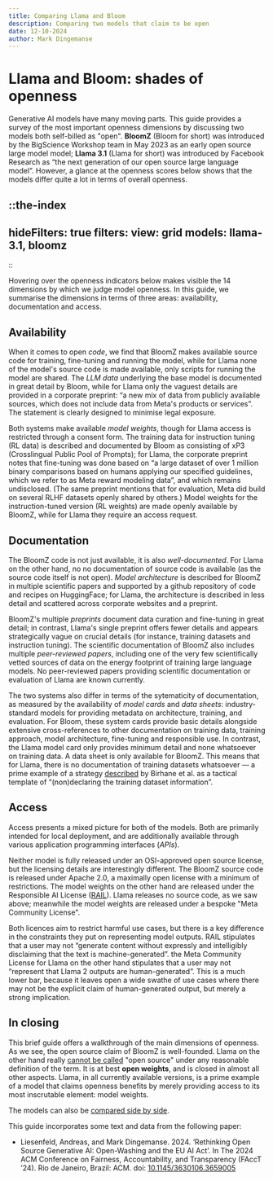 ```yaml
---
title: Comparing Llama and Bloom
description: Comparing two models that claim to be open
date: 12-10-2024
author: Mark Dingemanse
---
```

# Llama and Bloom: shades of openness
<author :author="author"></author>

Generative AI models have many moving parts. This guide provides a survey of the most important openness dimensions by discussing two models both self-billed as "open". **BloomZ** (Bloom for short) was introduced by the BigScience Workshop team in May 2023 as an early open source large model model; **Llama 3.1** (Llama for short) was introduced by Facebook Research as “the next generation of our open source large language model”. However, a glance at the openness scores below shows that the models differ quite a lot in terms of overall openness.

::the-index
---
hideFilters: true
filters: 
  view: grid
  models: llama-3.1, bloomz
---
::


Hovering over the openness indicators below makes visible the 14 dimensions by which we judge model openness. In this guide, we summarise the dimensions in terms of three areas: availability, documentation and access.

## Availability
When it comes to open _code_, we find that BloomZ makes available source code for training, fine-tuning and running the model, while for Llama none of the model's source code is made available, only scripts for running the model are shared. The _LLM data_ underlying the base model is documented in great detail by Bloom, while for Llama only the vaguest details are provided in a corporate preprint: “a new mix of data from publicly available sources, which does not include data from Meta's products or services”. The statement is clearly designed to minimise legal exposure. 

Both systems make available _model weights_, though for Llama access is restricted through a consent form. The training data for instruction tuning (RL data) is described and documented by Bloom as consisting of xP3 (Crosslingual Public Pool of Prompts); for Llama, the corporate preprint notes that fine-tuning was done based on “a large dataset of over 1 million binary comparisons based on humans applying our specified guidelines, which we refer to as Meta reward modeling data”, and which remains undisclosed. (The same preprint mentions that for evaluation, Meta did build on several RLHF datasets openly shared by others.) Model weights for the instruction-tuned version (RL weights) are made openly available by BloomZ, while for Llama they require an access request.

## Documentation
The BloomZ code is not just available, it is also _well-documented_. For Llama on the other hand, no no documentation of source code is available (as the source code itself is not open). _Model architecture_ is described for BloomZ in multiple scientific papers and supported by a github repository of code and recipes on HuggingFace; for Llama, the architecture is described in less detail and scattered across corporate websites and a preprint.

BloomZ's multiple _preprints_ document data curation and fine-tuning in great detail; in contrast, Llama's single preprint offers fewer details and appears strategically vague on crucial details (for instance, training datasets and instruction tuning). The scientific documentation of BloomZ also includes multiple _peer-reviewed papers_, including one of the very few scientifically vetted sources of data on the energy footprint of training large language models. No peer-reviewed papers providing scientific documentation or evaluation of Llama are known currently.

The two systems also differ in terms of the sytematicity of documentation, as measured by the availability of  _model cards_ and _data sheets_: industry-standard models for providing metadata on architecture, training, and evaluation. For Bloom, these system cards provide basic details alongside extensive cross-references to other documentation on training data, training approach, model architecture, fine-tuning and responsible use. In contrast, the Llama model card only provides minimum detail and none whatsoever on training data. A data sheet is only available for BloomZ. This means that for Llama, there is no documentation of training datasets whatsoever — a prime example of a strategy [described](https://arxiv.org/abs/2311.03449) by Birhane et al. as a tactical template of “(non)declaring the training dataset information”.

## Access
Access presents a mixed picture for both of the models. Both are  primarily intended for local deployment, and are additionally available through various application programming interfaces (_APIs_). 

Neither model is fully released under an OSI-approved open source license, but the licensing details are interestingly different. The BloomZ source code is released under Apache 2.0, a maximally open license with a minimum of restrictions. The model weights on the other hand are released under the Responsible AI License ([RAIL](https://www.licenses.ai/)). Llama releases no source code, as we saw above; meanwhile the model weights are released under a bespoke "Meta Community License".

Both licences aim to restrict harmful use cases, but there is a key difference in the constraints they put on representing model outputs. RAIL stipulates that a user may not “generate content without expressly and intelligibly disclaiming that the text is machine-generated”. the Meta Community License for Llama on the other hand stipulates that a user may not “represent that Llama 2 outputs are human-generated”. This is a much lower bar, because it leaves open a wide swathe of use cases where there may not be the explicit claim of human-generated output, but merely a strong implication. 

## In closing
This brief guide offers a walkthrough of the main dimensions of openness. As we see, the open source claim of BloomZ is well-founded. Llama on the other hand really [cannot be called](https://spectrum.ieee.org/open-source-llm-not-open) "open source" under any reasonable definition of the term. It is at best **open weights**, and is closed in almost all other aspects. Llama, in all currently available versions, is a prime example of a model that claims openness benefits by merely providing access to its most inscrutable element: model weights. 

The models can also be [compared side by side](https://www.osai-index.eu/compare?models=bloomz,llama-3.1).

This guide incorporates some text and data from the following paper:

* Liesenfeld, Andreas, and Mark Dingemanse. 2024. ‘Rethinking Open Source Generative AI: Open-Washing and the EU AI Act’. In The 2024 ACM Conference on Fairness, Accountability, and Transparency (FAccT ’24). Rio de Janeiro, Brazil: ACM. doi: [10.1145/3630106.3659005](https://dl.acm.org/doi/10.1145/3630106.3659005)
